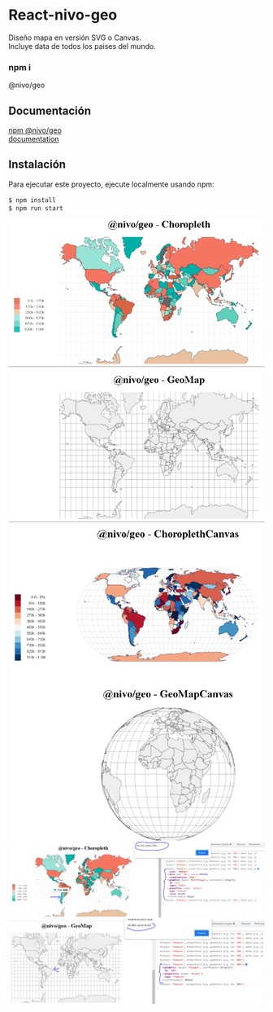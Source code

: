 # React-nivo-geo
Diseño mapa en versión SVG o Canvas.<br> 
Incluye data de todos los paises del mundo.<br>

 ### npm i 
 @nivo/geo <br>


## Documentación
[npm @nivo/geo](https://www.npmjs.com/package/@nivo/geo)<br>
[documentation](https://nivo.rocks/choropleth/)<br>

## Instalación
Para ejecutar este proyecto, ejecute localmente usando npm:

```
$ npm install
$ npm run start
```

![Screenshot](screenshot/Captura.PNG)
![Screenshot](screenshot/Captura1.PNG)
![Screenshot](screenshot/Captura2.PNG)
![Screenshot](screenshot/Captura3.PNG)
